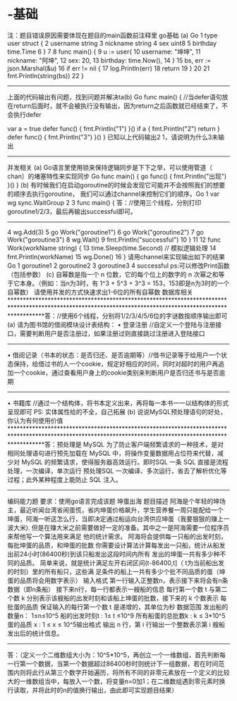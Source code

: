 # -基础
注：题⽬错误原因需要体现在题⽬的main函数前注释⾥ 
go基础 
(a)
Go
1 type user struct { 
2 username string 
3 nickname string 
4 sex uint8 
5 birthday time.Time 
6 } 
7
8 func main() { 
9 u := user{ 
10 username: "坤坤", 
11 nickname: "阿坤", 
12 sex: 20, 
13 birthday: time.Now(), 
14 } 
15 bs, err := json.Marshal(&u) 
16 if err != nil { 
17 log.Println(err) 
18 return 
19 } 
20
21 fmt.Println(string(bs)) 
22 } 
**********************************************************************************************************************************************************
上⾯的代码输出有问题，找到问题并解决ta(b)
Go 
func main() { //当defer语句放在return后面时，就不会被执行没有输出，因为return之后函数就已经结束了，不会执行defer

var a = true 
defer func() { 
fmt.Println("1") 
}() 
if a {
fmt.Println("2") 
return 
}
defer func() { 
fmt.Println("3") 
}() 
} 
已知以上代码输出2 1，请说明为什么3未输出 
**********************************************************************************************************************************************************
并发相关 
(a) 
Go语⾔⾥使⽤锁来保持逻辑同步是下下之举，可以使⽤管道（
chan）的堵塞特性来实现同步 
Go 
func main() { 
go func() { 
fmt.Println("出现") 
}() 
} 
(b) 
有时候我们在启动goroutine的时候会发现它可能并不会按照我们的想要的顺序去执⾏goroutine， 
我们可以通过channel来控制它们的顺序。Go
1 var wg sync.WaitGroup 
2
3 func main() { 
答：//使用三个线程，分别打印goroutine1/2/3，最后再输出successful即可。
**********************************************************************************************************************************************************
4 wg.Add(3) 
5 go Work("goroutine1") 
6 go Work("goroutine2") 
7 go Work("goroutine3") 
8 wg.Wait() 
9 fmt.Println("successful") 
10 } 
11
12 func Work(workName string) { 
13 time.Sleep(time.Second) // 模拟逻辑处理 
14 fmt.Println(workName) 
15 wg.Done() 
16 } 
请⽤channel来实现输出如下的结果 
Go
1 goroutine1 
2 goroutine2 
3 goroutine3 
4 successful 
ps:可以修改Print函数（包括参数） 
(c)
⾃幂数是指⼀个 n 位数，它的每个位上的数字的 n 次幂之和等于它本⾝。（例如：当n为3时，有 
1^3 + 5^3 + 3^3 = 153，153即是n为3时的⼀个⾃幂数） 
请使⽤并发的⽅式快速求出1-6位的所有⾃幂数 
数据库相关 
**********************************************************************************************************************************************************答：//使用6个线程，分别将1/2/3/4/5/6位的字谜数按顺序输出即可
(a) 
请为图书馆的借阅模块设计表结构： 
• 登录注册 //自定义一个登陆与注册接口，需要判断用户是否注册过，如果注册过则直接跳过注册进入登陆接口
**********************************************************************************************************************************************************
• 借阅记录（书本的状态：是否归还、是否逾期等）//借书记录等于给用户一个状态保持，给借过书的人一个cookie，规定好相应的时间，同时对超时的用户再追加一个cookie，通过查看用户身上的cookie类别来判断用户是否归还书与是否逾期
**********************************************************************************************************************************************************
• 书籍库 //通过一个结构体，将书本定义出来，再将每一本书一一以结构体的形式呈现即可
PS: 实体属性给的不全，⾃⼰拓展 
(b) 
说说MySQL预处理语句的好处，你认为有何使⽤价值
**********************************************************************************************************************************************************答：预处理是 MySQL 为了防止客户端频繁请求的一种技术，是对相同处理语句进行预先加载在 MySQL 中，将操作变量数据用占位符来代替，减少对 MySQL 的频繁请求，使得服务器高效运行。即时SQL 一条 SQL 直接是流程处理，一次编译，单次运行
预处理SQL 一次编译、多次运行，省去了解析优化等过程；此外某种程度上能防止 SQL 注入。


**********************************************************************************************************************************************************
编码能⼒题 
要求：使⽤go语⾔完成该题 
坤蛋出海 
题⽬描述 
阿海是个年轻的坤场主，最近听闻台湾省闹蛋慌，省内坤蛋价格飙升，学⽣营养餐⼀周只能配给⼀个 
坤蛋，阿海⼀听这怎么⾏，当即决定通过船运向台湾供应坤蛋（我要狠狠的赚上⼀波⼤⽶). 
但是在赚⼤⽶之前需要做好⼀定的准备。其中之⼀是阿海需要⼀位程序员来帮他写⼀个算法⽤来满⾜ 
他的统计需求。 
阿海将会提供每⼀只船的出发时刻，每批坤蛋的品质，和坤蛋的批数 
你需要设计算法计算每发出⼀只船，统计从船发出前24⼩时(86400秒)到该只船发出这段时间内所有 
发出的坤蛋⼀共有多少种不同的品质。 
简单来说，就是统计满⾜左开右闭区间(t-86400,t]（
t为当前船出发的时刻）⾥的所有船只，这些满 
⾜条件的船上⼀共有多少个批不同品质的蛋（坤蛋的品质将会⽤数字表⽰） 
输⼊格式 
第⼀⾏输⼊正整数n，表⽰接下来将会有n条数据（即n条船） 
接下来n⾏，每⼀⾏都表⽰⼀艘船的信息 
每⾏第⼀个数 t 与第⼆个数 k 分别表⽰该艘船的出发时刻和该船上坤蛋的批数，接下来的 k 个数表⽰ 
每批蛋的品质 
保证输⼊的每⾏第⼀个数 t 是递增的，其单位为秒 
数据范围 
发出船的数量n： 1≤n≤10^5 
船的出发时刻t : 1≤ t ≤10^9 
所有船蛋的总批数k : k ≤ 3*10^5 
蛋的品质 x : 1 ≤ x ≤ 10^5输出格式 
输出 n ⾏，第 i ⾏输出⼀个整数表⽰第 i 艘船发出后的统计信息。 
**********************************************************************************************************************************************************
答：（定义一个二维数组大小为：10^5*10^5，再创立一个一维数组，首先判断每一行第一个数据，当第一个数据超过86400秒时则统计下一组数据，若在时间范围内则将此行从第三个数字开始遍历，将所有不同的非零元素放在一个定义的比较大的一维数组当中，每放入一个数，将变量n=0加1；在二维数组遇到零元素时换行读取，并将此时的n的值换行输出，由此即可实现题目结果）

